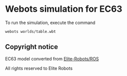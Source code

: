 # Webots simulation for EC63

To run the simulation, execute the command

```bash
webots worlds/table.wbt
```

## Copyright notice

EC63 model converted from [Elite-Robots/ROS](https://github.com/Elite-Robots/ROS)

All rights reserved to Elite Robots
